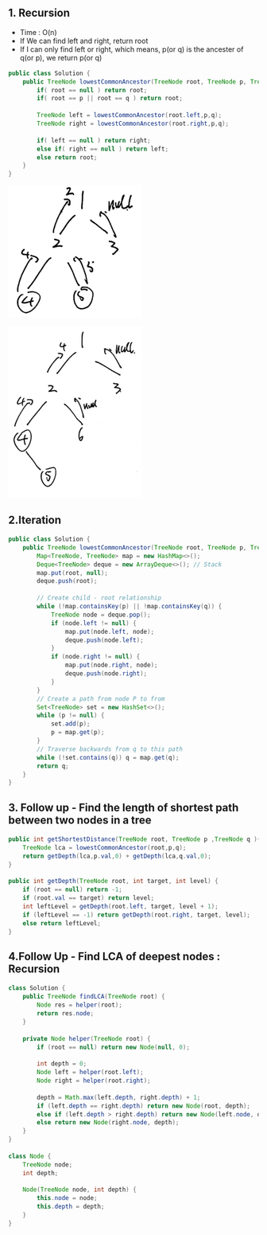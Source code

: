 ## 1. Recursion 
* Time : O(n)
* If We can find left and right, return root
* If I can only find left or right, which means, p(or q) is the ancester of q(or p), we return p(or q)

```java
public class Solution {
    public TreeNode lowestCommonAncestor(TreeNode root, TreeNode p, TreeNode q) {
        if( root == null ) return root;
        if( root == p || root == q ) return root;
        
        TreeNode left = lowestCommonAncestor(root.left,p,q);
        TreeNode right = lowestCommonAncestor(root.right,p,q);
        
        if( left == null ) return right;
        else if( right == null ) return left;
        else return root;
    }
}
```
![alt text](https://github.com/RagingPsyduck/Data-Structures-and-Algorithms-in-Java/blob/master/Binary%20Tree/Top-Down%26Bottom-Up/236.%20Lowest%20Common%20Ancestor%20of%20a%20Binary%20Tree/pic1.png)

![alt text](https://github.com/RagingPsyduck/Data-Structures-and-Algorithms-in-Java/blob/master/Binary%20Tree/Top-Down%26Bottom-Up/236.%20Lowest%20Common%20Ancestor%20of%20a%20Binary%20Tree/pic2.png)

## 2.Iteration

```java
public class Solution {
    public TreeNode lowestCommonAncestor(TreeNode root, TreeNode p, TreeNode q) {
        Map<TreeNode, TreeNode> map = new HashMap<>();
        Deque<TreeNode> deque = new ArrayDeque<>(); // Stack
        map.put(root, null);
        deque.push(root);
        
        // Create child - root relationship
        while (!map.containsKey(p) || !map.containsKey(q)) {
            TreeNode node = deque.pop();
            if (node.left != null) {
                map.put(node.left, node);
                deque.push(node.left);
            }
            if (node.right != null) {
                map.put(node.right, node);
                deque.push(node.right);
            }
        }
        // Create a path from node P to from
        Set<TreeNode> set = new HashSet<>();
        while (p != null) {
            set.add(p);
            p = map.get(p);
        }
        // Traverse backwards from q to this path 
        while (!set.contains(q)) q = map.get(q);
        return q;
    }
}

```

## 3. Follow up - Find the length of shortest path between two nodes in a tree

```java
public int getShortestDistance(TreeNode root, TreeNode p ,TreeNode q ){
    TreeNode lca = lowestCommonAncestor(root,p,q);
    return getDepth(lca,p.val,0) + getDepth(lca,q.val,0);
}
    
public int getDepth(TreeNode root, int target, int level) {
    if (root == null) return -1;
    if (root.val == target) return level;
    int leftLevel = getDepth(root.left, target, level + 1);
    if (leftLevel == -1) return getDepth(root.right, target, level);
    else return leftLevel;
}
```

## 4.Follow Up - Find LCA of deepest nodes : Recursion

```java
class Solution {
    public TreeNode findLCA(TreeNode root) {
        Node res = helper(root);
        return res.node;
    }

    private Node helper(TreeNode root) {
        if (root == null) return new Node(null, 0);

        int depth = 0;
        Node left = helper(root.left);
        Node right = helper(root.right);

        depth = Math.max(left.depth, right.depth) + 1;
        if (left.depth == right.depth) return new Node(root, depth);
        else if (left.depth > right.depth) return new Node(left.node, depth);
        else return new Node(right.node, depth);
    }
}

class Node {
    TreeNode node;
    int depth;

    Node(TreeNode node, int depth) {
        this.node = node;
        this.depth = depth;
    }
}
```